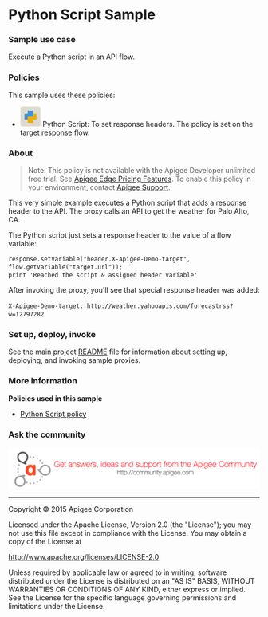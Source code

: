 # Python Script Sample

### Sample use case

Execute a Python script in an API flow. 

### Policies 

This sample uses these policies: 

* ![alt text](../../images/icon_policy_python.jpg "Python Script policy") Python Script: To set response headers. The policy is set on the target response flow.
 

### About

>Note: This policy is not available with the Apigee Developer unlimited free trial. See [Apigee Edge Pricing Features](http://apigee.com/about/pricing/apigee-edge-pricing-features). To enable this policy in your environment, contact [Apigee Support](https://community.apigee.com/content/apigee-customer-support).

This very simple example executes a Python script that adds a response header to the API. The proxy calls an API to get the weather for Palo Alto, CA.

The Python script just sets a response header to the value of a flow variable:

```
response.setVariable("header.X-Apigee-Demo-target", flow.getVariable("target.url"));
print 'Reached the script & assigned header variable' 
```

After invoking the proxy, you'll see that special response header was added:

`X-Apigee-Demo-target: http://weather.yahooapis.com/forecastrss?w=12797282`


### Set up, deploy, invoke

See the main project [README](../../README.md) file for information about setting up, deploying, and invoking sample proxies. 


### More information

**Policies used in this sample**

* [Python Script policy](http://apigee.com/docs/api-services/reference/python-script-policy)

### Ask the community

[![alt text](../../images/apigee-community.png "Apigee Community is a great place to ask questions and find answers about developing API proxies. ")](https://community.apigee.com?via=github)

---

Copyright © 2015 Apigee Corporation

Licensed under the Apache License, Version 2.0 (the "License"); you may not use
this file except in compliance with the License. You may obtain a copy
of the License at

http://www.apache.org/licenses/LICENSE-2.0

Unless required by applicable law or agreed to in writing, software
distributed under the License is distributed on an "AS IS" BASIS,
WITHOUT WARRANTIES OR CONDITIONS OF ANY KIND, either express or implied.
See the License for the specific language governing permissions and
limitations under the License.